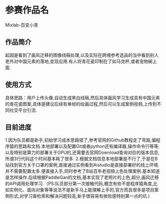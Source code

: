 # 参赛作品名
Mixlab-百变小青

## 作品简介
   起因是看到了画风迁移的图像线稿处理,以及实际在跨境参考选品的当中看到别人老外对中国元素的落地,变现应用.有人将青花瓷印制在了如马克杯,或者宠物碗上面.
## 使用方式
   具体思路：用户上传头像,自动生成黑白线稿,然后具体画风学习生成具有中国元素的青花瓷图案,具体是建议后续有单帧的绘画过程,然后可以生成案例视频,上传到不同社交平台引流. 
## 目前进度
   1.因为队员都是新手,初始学习成本思路错了,参考官网的Github教程走了弯路,偏程序猿的思路和文档.本地部署以及配置Git或者python还有编译器,操作命令行等等;以及特别是算力的部署关于GPU的,还需要去官网Download查询对应的版本信息,所谓3行代码这个时间基本耗了很多.
   2.根据文档信息本地部署是不行了,于是在B站找到官方关于口罩的案例,直接通过实例看到Aistudio是直接部署好的线上环境.并不需要配置太多.便直接入手,同时参考了B站百年老视频上色处理案例.基本知道是怎样操作.后续根据PaddleGan的文档,基本实现了老照片的上色,超分,画风迁移的API调用处理学习.（PS:队员部分第一次接触代码,概念有些不是程序猿角度,比如实例化、面向对象等等说法不是新手马上能理解上手的,官方而且很多是项目案例形式,对学习查检索和解决问题较高,新手很容易有挫败感特别第一点的坑.)
